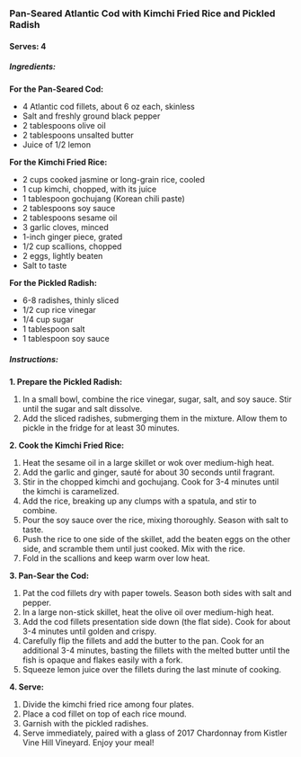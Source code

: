 ### Pan-Seared Atlantic Cod with Kimchi Fried Rice and Pickled Radish

#### Serves: 4

##### Ingredients:

**For the Pan-Seared Cod:**
- 4 Atlantic cod fillets, about 6 oz each, skinless
- Salt and freshly ground black pepper
- 2 tablespoons olive oil
- 2 tablespoons unsalted butter
- Juice of 1/2 lemon

**For the Kimchi Fried Rice:**
- 2 cups cooked jasmine or long-grain rice, cooled
- 1 cup kimchi, chopped, with its juice
- 1 tablespoon gochujang (Korean chili paste)
- 2 tablespoons soy sauce
- 2 tablespoons sesame oil
- 3 garlic cloves, minced
- 1-inch ginger piece, grated
- 1/2 cup scallions, chopped
- 2 eggs, lightly beaten
- Salt to taste

**For the Pickled Radish:**
- 6-8 radishes, thinly sliced
- 1/2 cup rice vinegar
- 1/4 cup sugar
- 1 tablespoon salt
- 1 tablespoon soy sauce

##### Instructions:

**1. Prepare the Pickled Radish:**
   1. In a small bowl, combine the rice vinegar, sugar, salt, and soy sauce. Stir until the sugar and salt dissolve.
   2. Add the sliced radishes, submerging them in the mixture. Allow them to pickle in the fridge for at least 30 minutes.

**2. Cook the Kimchi Fried Rice:**
   1. Heat the sesame oil in a large skillet or wok over medium-high heat.
   2. Add the garlic and ginger, sauté for about 30 seconds until fragrant.
   3. Stir in the chopped kimchi and gochujang. Cook for 3-4 minutes until the kimchi is caramelized.
   4. Add the rice, breaking up any clumps with a spatula, and stir to combine.
   5. Pour the soy sauce over the rice, mixing thoroughly. Season with salt to taste.
   6. Push the rice to one side of the skillet, add the beaten eggs on the other side, and scramble them until just cooked. Mix with the rice.
   7. Fold in the scallions and keep warm over low heat.

**3. Pan-Sear the Cod:**
   1. Pat the cod fillets dry with paper towels. Season both sides with salt and pepper.
   2. In a large non-stick skillet, heat the olive oil over medium-high heat.
   3. Add the cod fillets presentation side down (the flat side). Cook for about 3-4 minutes until golden and crispy.
   4. Carefully flip the fillets and add the butter to the pan. Cook for an additional 3-4 minutes, basting the fillets with the melted butter until the fish is opaque and flakes easily with a fork.
   5. Squeeze lemon juice over the fillets during the last minute of cooking.

**4. Serve:**
   1. Divide the kimchi fried rice among four plates.
   2. Place a cod fillet on top of each rice mound.
   3. Garnish with the pickled radishes.
   4. Serve immediately, paired with a glass of 2017 Chardonnay from Kistler Vine Hill Vineyard. Enjoy your meal!
